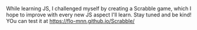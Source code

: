 While learning JS, I challenged myself by creating a Scrabble game, which I hope to improve with every new JS aspect I'll learn. Stay tuned and be kind! YOu can test it at https://flo-mnn.github.io/Scrabble/
